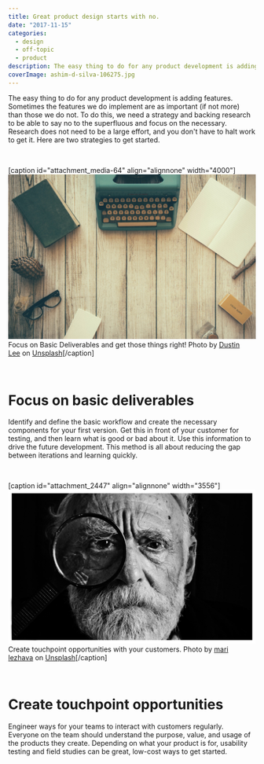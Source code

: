 ```yaml
---
title: Great product design starts with no.
date: "2017-11-15"
categories: 
  - design
  - off-topic
  - product
description: The easy thing to do for any product development is adding features. Sometimes the features we do implement are as important (if not more) than those we do not. To do this, we need a strategy and backing research to be able to say no to the superfluous and focus on the necessary. Research does not need to be a large effort, and you don't have to halt work to get it. Here are two strategies to get started.
coverImage: ashim-d-silva-106275.jpg
---
```


The easy thing to do for any product development is adding features. Sometimes the features we do implement are as important (if not more) than those we do not. To do this, we need a strategy and backing research to be able to say no to the superfluous and focus on the necessary. Research does not need to be a large effort, and you don't have to halt work to get it. Here are two strategies to get started.

 

\[caption id="attachment\_media-64" align="alignnone" width="4000"\]![dustin-lee-19667.jpg](./images/dustin-lee-19667.jpg) Focus on Basic Deliverables and get those things right! Photo by [Dustin Lee](https://unsplash.com/photos/jLwVAUtLOAQ?utm_source=unsplash&utm_medium=referral&utm_content=creditCopyText) on [Unsplash](https://unsplash.com/?utm_source=unsplash&utm_medium=referral&utm_content=creditCopyText)\[/caption\]

 

# Focus on basic deliverables

Identify and define the basic workflow and create the necessary components for your first version. Get this in front of your customer for testing, and then learn what is good or bad about it. Use this information to drive the future development. This method is all about reducing the gap between iterations and learning quickly.

 

\[caption id="attachment\_2447" align="alignnone" width="3556"\]![mari-lezhava-265675.jpg](./images/mari-lezhava-265675.jpg) Create touchpoint opportunities with your customers. Photo by [mari lezhava](https://unsplash.com/photos/q65bNe9fW-w?utm_source=unsplash&utm_medium=referral&utm_content=creditCopyText) on [Unsplash](https://unsplash.com/?utm_source=unsplash&utm_medium=referral&utm_content=creditCopyText)\[/caption\]

 

# Create touchpoint opportunities

Engineer ways for your teams to interact with customers regularly. Everyone on the team should understand the purpose, value, and usage of the products they create. Depending on what your product is for, usability testing and field studies can be great, low-cost ways to get started.
